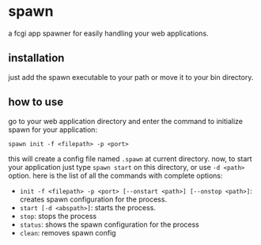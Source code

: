 # spawn
a fcgi app spawner for easily handling your web applications.

## installation
just add the spawn executable to your path or move it to your bin directory.

## how to use
go to your web application directory and enter the command to initialize spawn for your application:

    spawn init -f <filepath> -p <port> 

this will create a config file named `.spawn` at current directory. now, to start your application just type `spawn start` on this directory, or use `-d <path>` option. here is the list of all the commands with complete options:

* `init -f <filepath> -p <port> [--onstart <path>] [--onstop <path>]`: creates spawn configuration for the process.
* `start [-d <abspath>]`: starts the process.
* `stop`: stops the process
* `status`: shows the spawn configuration for the process
* `clean`: removes spawn config
